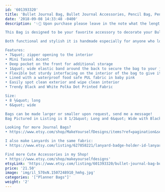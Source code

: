 ```yaml
---
id: '601393320'
title: 'Bullet Journal Bag, Bullet Journal Accessories, Pencil Bag, Pencil Pouch, Graduation Gift, Unique Gift, Journal Bag'
date: '2018-09-08 14:33:48 -0400'
description: '✨📓 Upon purchase please leave in the note what the length and width of your journal(binder, notebook, etc) so i can cut the elastic strap accordingly. 📓✨

This Bag is designed to be your favorite accessory to decorate your Bullet Journal, Binder or Planner with. This simple storage solution helps to keep all of your pens, pencils, markers, and tools in one place: conveniently attached to your journal! 

Both functional and stylish it is handmade especially for anyone who loves to be creative and decorate or personalize their journals. This bag is also a Back to School staple for binders and agendas, with a deep pocket in the front that will hold a phone and other essentials. Handmade with experience, and a standard for high quality. 

Features:
• 7&quot; zipper opening to the interior
• Mini Tassel Accent
• Deep pocket on the front for additional storage 
• 1&quot; wide elastic band around the back to secure the bag to your journal.
• Flexible but sturdy interfacing on the interior of the bag to give it shape and help with wear.
• Lined with a waterproof food safe PUL fabric in baby pink
• Easily spot clean exterior and wipe clean interior
• Trendy Black and White Polka Dot Printed Fabric

Size:
• 8 ½&quot; long
• 6&quot; wide

Bags can be made larger or smaller upon request, send me a message!
Bag Pictured in Listing is 8 1/2&quot; Long and 6&quot; Wide with Black Zipper & Tassel and has a Black elastic strap.

Looking for more Journal Bags?
• https://www.etsy.com/shop/MakeYourselfDesigns/items?ref=pagination&section_id=23962985

I also make Lanyards in the same fabric:
• https://www.etsy.com/listing/627858221/lanyard-badge-holder-id-lanyard-keychain?ref=shop_home_active_2

Find more Cute Accessories in my Shop!
• https://www.etsy.com/shop/makeyourselfdesigns'
etsyLink: 'https://www.etsy.com/listing/601393320/bullet-journal-bag-bullet-journal?utm_source=synctostaticsite&utm_medium=api&utm_campaign=api'
price: '21.50'
image: 'img/il_570xN.1507248910_hmhg.jpg'
categories: '["Planner Bags"]'
weight: '2'
---
```

